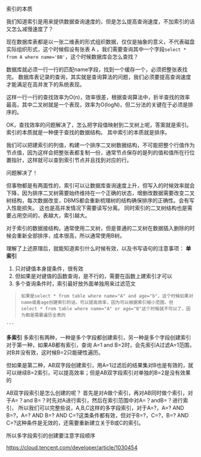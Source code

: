 索引的本质

我们知道索引是用来提供数据查询速度的，但是怎么提高查询速度，不加索引的话又怎么减慢速度了？

现在数据库表都是以一张二维表的形式组织数据，仅仅是抽象的意义，不代表磁盘实际组织形式，这个时候假设有张表 A ，我们需要查询其中一个字段``select * from A where name='BB'``，这个时候数据库会怎么查找？

数据库就必须一行一行的匹配name字段，找到一个缓存一个，必须把整张表找完。
数据库表记录的查询，其实就是查询算法的问题，我们必须要提高查询速度才能满足在高并发下的系统表现。

这样一行一行的查找效率为O(n)，效率很差，根据查询算法中，折半查找的效率最高，其中二叉树就是一个表现，效率为O(logN)，但二分法的关键在于必须是排序的。

OK，查找效率的问题解决了，怎么把字段值映射到二叉树上呢，答案就是索引。索引的本质就是一种便于查找的数据结构。
其中索引的本质就是排序。

我们可以把建索引的列值，构建一个排序二叉树数据结构，不可能把整个行值作为节点值，因为这样会把整张表都复制一份，通常节点保存的是列的值和值所在行位置指针，这样就可以查到索引节点并且找到对应的行。

问题解决了！

但事物都是有两面性的，索引可以让数据库查询速度上升，但写入的时候效率就会下降，因为排序二叉树需要始终维持在一个正确的状态，增删改数据需要改变二叉树结构，每次数据改变，DBMS都会重新梳理树的结构确保排序的正确性。会有写入性能损失。
这也是高并发情况下需要读写分离。
同时索引的二叉树结构也是需要占用空间的，表越大，索引越大。

对于索引的数据接结构，通常使用二叉树，但是普通的二叉树在数据插入删除的时候会重新全部排序，成本很高，所以通常使用B树。

理解了上述原理后，就能知道索引什么时候有效，以及书写语句的注意事项：
**单索引**
1. 只对键值本身提条件，很有效
2. 但如果是对键值的函数查询，是不行的，需要在函数上建索引才可以
3. 多个查询条件时，索引最好放外面单独用来过滤范文
  > ```language
  > 如果是select * from table where name="A" and age="b"，这个时候如果对name或者age创建索引的话，可以提高效率，因为可以根据索引缩小范围，但
  > select * from table where name="A" or age="B"这个时候就不可以了，因为都是需要遍历全表的
	```

**多索引**
多索引有两种，一种是多个字段都创建索引，另一种是多个字段创建索引
对于第一种，如果AB都有索引，查询 A=1 and B=2时，会先索引A过滤A=1范围，对B并没有效，这时候B=2只能硬性遍历。

但如果是第二种，AB双字段创建索引，用A=1过滤后的结果集对B也是有效的，就可以继续B=2索引，可以提高效率；但是AB双字段索引对单独的B=2是没有效果的

AB双字段索引是怎么创建的呢？
首先是对A做个索引，再对AB同时做个索引，对于A=？and B=？时先对A进行索引，然后在索引范围中对A=？andB=？进行索引，
所以我们可以完整些说，A,B,C这样的多字段索引，对于A=?，A=? AND B=?，A=? AND B=? AND C=?这类条件都有效，但对于B=?，C=?，B=? AND C=?这种条件是无效的，还需要重新建立关于B或C的索引。

所以多字段索引的创建要注意字段顺序

https://cloud.tencent.com/developer/article/1030454